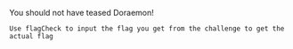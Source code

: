 You should not have teased Doraemon!

`Use flagCheck to input the flag you get from the challenge to get the actual flag`